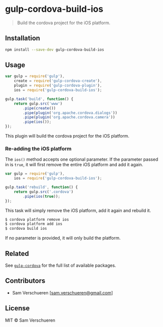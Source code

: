 # gulp-cordova-build-ios

> Build the cordova project for the iOS platform.

## Installation

```bash
npm install --save-dev gulp-cordova-build-ios
```

## Usage

```JavaScript
var gulp = require('gulp'),
    create = require('gulp-cordova-create'),
    plugin = require('gulp-cordova-plugin'),
    ios = require('gulp-cordova-build-ios');

gulp.task('build', function() {
    return gulp.src('www')
        .pipe(create())
        .pipe(plugin('org.apache.cordova.dialogs'))
        .pipe(plugin('org.apache.cordova.camera'))
        .pipe(ios());
});
```

This plugin will build the cordova project for the iOS platform.

### Re-adding the iOS platform

The ```ios()``` method accepts one optional parameter. If the parameter passed in is ```true```, it will first
remove the entire iOS platform and add it again.

```JavaScript
var gulp = require('gulp'),
    ios = require('gulp-cordova-build-ios');

gulp.task('rebuild', function() {
    return gulp.src('.cordova')
        .pipe(ios(true));
});
```

This task will simply remove the iOS platform, add it again and rebuild it.

```bash
$ cordova platform remove ios
$ cordova platform add ios
$ cordova build ios
```

If no parameter is provided, it will only build the platform.

## Related

See [`gulp-cordova`](https://github.com/SamVerschueren/gulp-cordova) for the full list of available packages.

## Contributors

- Sam Verschueren [<sam.verschueren@gmail.com>]

## License

MIT © Sam Verschueren
